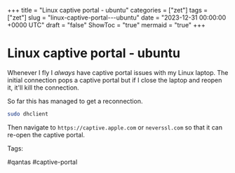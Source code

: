 +++
title = "Linux captive portal - ubuntu"
categories = ["zet"]
tags = ["zet"]
slug = "linux-captive-portal---ubuntu"
date = "2023-12-31 00:00:00 +0000 UTC"
draft = "false"
ShowToc = "true"
mermaid = "true"
+++

# Linux captive portal - ubuntu

Whenever I fly I *always* have captive portal issues with my Linux laptop.
The initial connection pops a captive portal but if I close the laptop and 
reopen it, it'll kill the connection.

So far this has managed to get a reconnection.

```bash
sudo dhclient
```

Then navigate to `https://captive.apple.com` or `neverssl.com` so that
it can re-open the captive portal.


Tags:

  #qantas #captive-portal

